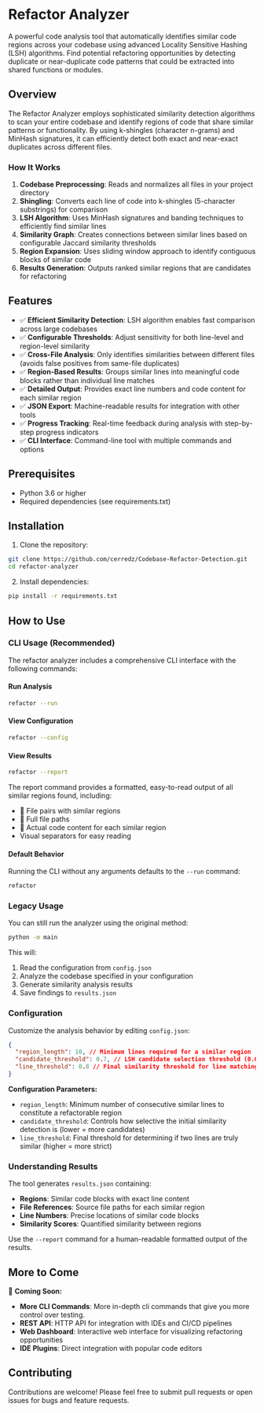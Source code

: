 # Refactor Analyzer

A powerful code analysis tool that automatically identifies similar code regions across your codebase using advanced Locality Sensitive Hashing (LSH) algorithms. Find potential refactoring opportunities by detecting duplicate or near-duplicate code patterns that could be extracted into shared functions or modules.

## Overview

The Refactor Analyzer employs sophisticated similarity detection algorithms to scan your entire codebase and identify regions of code that share similar patterns or functionality. By using k-shingles (character n-grams) and MinHash signatures, it can efficiently detect both exact and near-exact duplicates across different files.

### How It Works

1. **Codebase Preprocessing**: Reads and normalizes all files in your project directory
2. **Shingling**: Converts each line of code into k-shingles (5-character substrings) for comparison
3. **LSH Algorithm**: Uses MinHash signatures and banding techniques to efficiently find similar lines
4. **Similarity Graph**: Creates connections between similar lines based on configurable Jaccard similarity thresholds
5. **Region Expansion**: Uses sliding window approach to identify contiguous blocks of similar code
6. **Results Generation**: Outputs ranked similar regions that are candidates for refactoring

## Features

- ✅ **Efficient Similarity Detection**: LSH algorithm enables fast comparison across large codebases
- ✅ **Configurable Thresholds**: Adjust sensitivity for both line-level and region-level similarity
- ✅ **Cross-File Analysis**: Only identifies similarities between different files (avoids false positives from same-file duplicates)
- ✅ **Region-Based Results**: Groups similar lines into meaningful code blocks rather than individual line matches
- ✅ **Detailed Output**: Provides exact line numbers and code content for each similar region
- ✅ **JSON Export**: Machine-readable results for integration with other tools
- ✅ **Progress Tracking**: Real-time feedback during analysis with step-by-step progress indicators
- ✅ **CLI Interface**: Command-line tool with multiple commands and options

## Prerequisites

- Python 3.6 or higher
- Required dependencies (see requirements.txt)

## Installation

1. Clone the repository:

```bash
git clone https://github.com/cerredz/Codebase-Refactor-Detection.git
cd refactor-analyzer
```

2. Install dependencies:

```bash
pip install -r requirements.txt
```

## How to Use

### CLI Usage (Recommended)

The refactor analyzer includes a comprehensive CLI interface with the following commands:

#### Run Analysis

```bash
refactor --run
```

#### View Configuration

```bash
refactor --config
```

#### View Results

```bash
refactor --report
```

The report command provides a formatted, easy-to-read output of all similar regions found, including:

- 📁 File pairs with similar regions
- 📂 Full file paths
- 🔸 Actual code content for each similar region
- Visual separators for easy reading

#### Default Behavior

Running the CLI without any arguments defaults to the `--run` command:

```bash
refactor
```

### Legacy Usage

You can still run the analyzer using the original method:

```bash
python -m main
```

This will:

1. Read the configuration from `config.json`
2. Analyze the codebase specified in your configuration
3. Generate similarity analysis results
4. Save findings to `results.json`

### Configuration

Customize the analysis behavior by editing `config.json`:

```json
{
  "region_length": 10, // Minimum lines required for a similar region
  "candidate_threshold": 0.7, // LSH candidate selection threshold (0.0-1.0)
  "line_threshold": 0.8 // Final similarity threshold for line matching (0.0-1.0)
}
```

**Configuration Parameters:**

- `region_length`: Minimum number of consecutive similar lines to constitute a refactorable region
- `candidate_threshold`: Controls how selective the initial similarity detection is (lower = more candidates)
- `line_threshold`: Final threshold for determining if two lines are truly similar (higher = more strict)

### Understanding Results

The tool generates `results.json` containing:

- **Regions**: Similar code blocks with exact line content
- **File References**: Source file paths for each similar region
- **Line Numbers**: Precise locations of similar code blocks
- **Similarity Scores**: Quantified similarity between regions

Use the `--report` command for a human-readable formatted output of the results.

## More to Come

🚧 **Coming Soon:**

- **More CLI Commands**: More in-depth cli commands that give you more control over testing.
- **REST API**: HTTP API for integration with IDEs and CI/CD pipelines
- **Web Dashboard**: Interactive web interface for visualizing refactoring opportunities
- **IDE Plugins**: Direct integration with popular code editors

## Contributing

Contributions are welcome! Please feel free to submit pull requests or open issues for bugs and feature requests.
